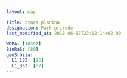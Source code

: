 ```yaml
---
layout: map

title: Stara planina
designation: Park prirode
last_modified_at: 2018-06-02T23:12:14+02:00

WDPA: [16397]
BioRaS: [80]
geoSrbija:
  L1_183: [96]
  L1_362: [67]
---
```

